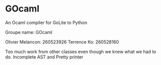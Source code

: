 # GOcaml
An Ocaml compiler for GoLite to Python

Groupe name: GOcaml

Olivier Melancon: 260523926
Terrence Ko: 260528160

Too much work from other classes even though we knew what we had to do. Incomplete AST and Pretty printer
